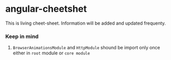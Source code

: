 # angular-cheetshet
This is living cheet-sheet. Information will be added and updated frequenty.

### Keep in mind
1. `BrowserAnimationsModule` and `HttpModule` shound be import only once either in `root` module or `core module`
